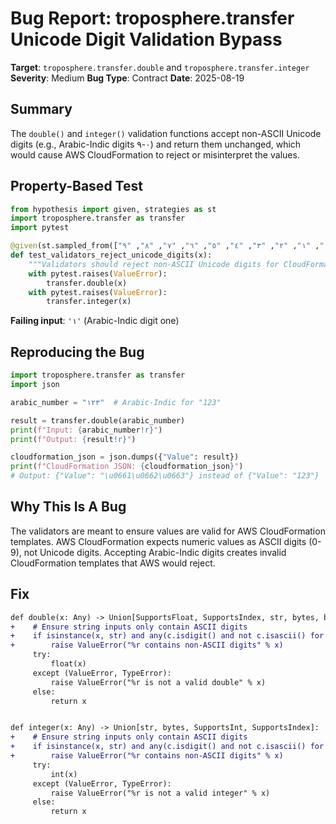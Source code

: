 # Bug Report: troposphere.transfer Unicode Digit Validation Bypass

**Target**: `troposphere.transfer.double` and `troposphere.transfer.integer`
**Severity**: Medium
**Bug Type**: Contract
**Date**: 2025-08-19

## Summary

The `double()` and `integer()` validation functions accept non-ASCII Unicode digits (e.g., Arabic-Indic digits ٠-٩) and return them unchanged, which would cause AWS CloudFormation to reject or misinterpret the values.

## Property-Based Test

```python
from hypothesis import given, strategies as st
import troposphere.transfer as transfer
import pytest

@given(st.sampled_from(["٠", "١", "٢", "٣", "٤", "٥", "٦", "٧", "٨", "٩"]))
def test_validators_reject_unicode_digits(x):
    """Validators should reject non-ASCII Unicode digits for CloudFormation compatibility"""
    with pytest.raises(ValueError):
        transfer.double(x)
    with pytest.raises(ValueError):
        transfer.integer(x)
```

**Failing input**: `'١'` (Arabic-Indic digit one)

## Reproducing the Bug

```python
import troposphere.transfer as transfer
import json

arabic_number = "١٢٣"  # Arabic-Indic for "123"

result = transfer.double(arabic_number)
print(f"Input: {arabic_number!r}")
print(f"Output: {result!r}")

cloudformation_json = json.dumps({"Value": result})
print(f"CloudFormation JSON: {cloudformation_json}")
# Output: {"Value": "\u0661\u0662\u0663"} instead of {"Value": "123"}
```

## Why This Is A Bug

The validators are meant to ensure values are valid for AWS CloudFormation templates. AWS CloudFormation expects numeric values as ASCII digits (0-9), not Unicode digits. Accepting Arabic-Indic digits creates invalid CloudFormation templates that AWS would reject.

## Fix

```diff
def double(x: Any) -> Union[SupportsFloat, SupportsIndex, str, bytes, bytearray]:
+    # Ensure string inputs only contain ASCII digits
+    if isinstance(x, str) and any(c.isdigit() and not c.isascii() for c in x):
+        raise ValueError("%r contains non-ASCII digits" % x)
     try:
         float(x)
     except (ValueError, TypeError):
         raise ValueError("%r is not a valid double" % x)
     else:
         return x


def integer(x: Any) -> Union[str, bytes, SupportsInt, SupportsIndex]:
+    # Ensure string inputs only contain ASCII digits
+    if isinstance(x, str) and any(c.isdigit() and not c.isascii() for c in x):
+        raise ValueError("%r contains non-ASCII digits" % x)
     try:
         int(x)
     except (ValueError, TypeError):
         raise ValueError("%r is not a valid integer" % x)
     else:
         return x
```